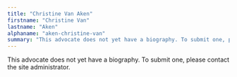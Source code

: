 ```yaml
---
title: "Christine Van Aken"
firstname: "Christine Van"
lastname: "Aken"
alphaname: "aken-christine-van"
summary: "This advocate does not yet have a biography. To submit one, please contact the site administrator."
---
```

This advocate does not yet have a biography. To submit one, please contact the site administrator.

